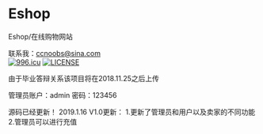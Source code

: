 # Eshop
Eshop/在线购物网站

联系我：ccnoobs@sina.com
<br>
[![996.icu](https://img.shields.io/badge/link-996.icu-red.svg)](https://996.icu)
[![LICENSE](https://img.shields.io/badge/license-Anti%20996-blue.svg)](https://github.com/996icu/996.ICU/blob/master/LICENSE)
<br>

由于毕业答辩关系该项目将在2018.11.25之后上传


管理员账户：admin 密码：123456          

源码已经更新！
2019.1.16 V1.0更新：
      1.更新了管理员和用户以及卖家的不同功能
      2.管理员可以进行充值
